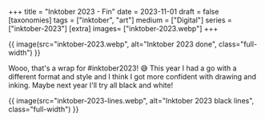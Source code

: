 +++
title = "Inktober 2023 - Fin"
date = 2023-11-01
draft =  false
[taxonomies]
tags = ["inktober", "art"]
medium = ["Digital"]
series = ["inktober-2023"]
[extra]
images= ["inktober-2023.webp"]
+++

{{ image(src="inktober-2023.webp", alt="Inktober 2023 done", class="full-width") }}

Wooo, that's a wrap for #inktober2023! 😅 This year I had a go with a different format and style and I think I got more confident with drawing and inking. Maybe next year I'll try all black and white!

{{ image(src="inktober-2023-lines.webp", alt="Inktober 2023 black lines", class="full-width") }}
